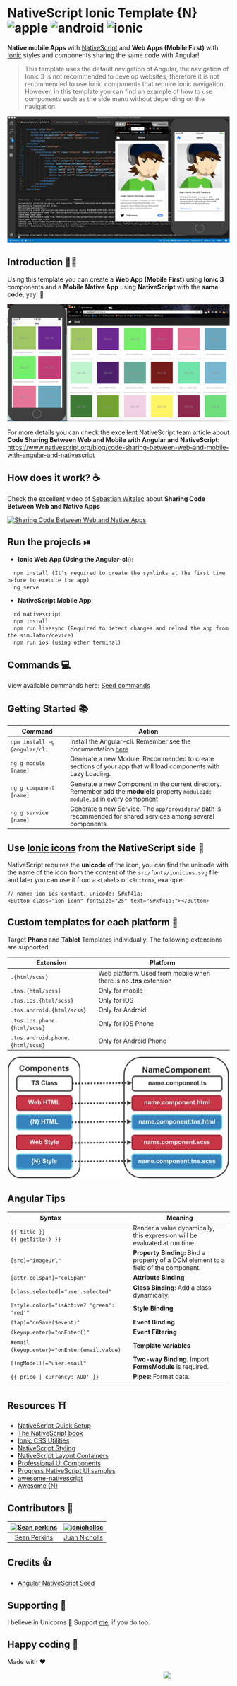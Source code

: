 # NativeScript Ionic Template {N} ![apple](https://cdn3.iconfinder.com/data/icons/picons-social/57/16-apple-32.png) ![android](https://cdn3.iconfinder.com/data/icons/logos-3/228/android-32.png) ![ionic](https://cdn3.iconfinder.com/data/icons/logos-3/512/Ionic_Logo-2-64.png)
**Native mobile Apps** with [NativeScript](https://www.nativescript.org/) and **Web Apps (Mobile First)** with [Ionic](http://ionicframework.com/) styles and components sharing the same code with Angular!
>This template uses the default navigation of Angular, the navigation of Ionic 3 is not recommended to develop websites, therefore it is not recommended to use Ionic components that require Ionic navigation. However, in this template you can find an example of how to use components such as the side menu without depending on the navigation.

![NativeScript and Ionic](img/nativescript-ionic.png)

## Introduction 👨‍💻
Using this template you can create a **Web App (Mobile First)** using **Ionic 3** components and a **Mobile Native App** using **NativeScript** with the **same code**, yay! 👏

![Native and Web Grid](img/grid.png)

For more details you can check the excellent NativeScript team article about **Code Sharing Between Web and Mobile with Angular and NativeScript**: https://www.nativescript.org/blog/code-sharing-between-web-and-mobile-with-angular-and-nativescript

## How does it work? ☕
Check the excellent video of [Sebastian Witalec](https://github.com/sebawita) about **Sharing Code Between Web and Native Apps** 

[![Sharing Code Between Web and Native Apps](https://img.youtube.com/vi/HMPkXk_vXDw/0.jpg)](https://youtu.be/HMPkXk_vXDw?t=11m56s)


## Run the projects ⏯

* **Ionic Web App (Using the Angular-cli)**:
```
  npm install (It's required to create the symlinks at the first time before to execute the app)
  ng serve
```

* **NativeScript Mobile App**:
```
  cd nativescript
  npm install
  npm run livesync (Required to detect changes and reload the app from the simulator/device)
  npm run ios (using other terminal)
```

## Commands 💻
View available commands here: [Seed commands](https://github.com/TeamMaestro/angular-native-seed/wiki/Seed-Commands)

## Getting Started 📚
Command | Action
------- | ------
`npm install -g @angular/cli` | Install the Angular-cli. Remember see the documentation [here](https://github.com/angular/angular-cli#generating-components-directives-pipes-and-services)
`ng g module [name]` | Generate a new Module. Recommended to create sections of your app that will load components with Lazy Loading.
`ng g component [name]` | Generate a new Component in the current directory. Remember add the **moduleId** property `moduleId: module.id` in every component
`ng g service [name]` | Generate a new Service. The `app/providers/` path is recommended for shared services among several components.

## Use [Ionic icons](https://ionicframework.com/docs/ionicons/) from the NativeScript side 🎁
NativeScript requires the **unicode** of the icon, you can find the unicode with the name of the icon from the content of the `src/fonts/ionicons.svg` file and later you can use it from a `<Label>` or `<Button>`, example:
```
// name: ion-ios-contact, unicode: &#xf41a;
<Button class="ion-icon" fontSize="25" text="&#xf41a;"></Button>
```

## Custom templates for each platform 🥂
Target **Phone** and **Tablet** Templates individually. The following extensions are supported:

Extension                        | Platform
-------------------------------- | -----------
`.{html/scss}`                   | Web platform. Used from mobile when there is no **.tns** extension
`.tns.{html/scss}`               | Only for mobile
`.tns.ios.{html/scss}`           | Only for iOS
`.tns.android.{html/scss}`       | Only for Android
`.tns.ios.phone.{html/scss}`     | Only for iOS Phone 
`.tns.android.phone.{html/scss}` | Only for Android Phone

![Code Splitting](img/code-splitting.png)

## Angular Tips
Syntax                            | Meaning
--------------------------------- | -----------
`{{ title }}`<br/>`{{ getTitle() }}` | Render a value dynamically, this expression will be evaluated at run time.
`[src]="imageUrl"`                | **Property Binding:** Bind a property of a DOM element to a field of the component.
`[attr.colspan]="colSpan"`        | **Attribute Binding** 
`[class.selected]="user.selected"`| **Class Binding**: Add a class dynamically.
`[style.color]="isActive? 'green': 'red'"` | **Style Binding**
`(tap)="onSave($event)"`          | **Event Binding**
`(keyup.enter)="onEnter()"`       | **Event Filtering**
`#email (keyup.enter)="onEnter(email.value)` | **Template variables**
`[(ngModel)]="user.email"`        | **Two-way Binding**. Import **FormsModule** is required.
`{{ price \| currency:'AUD' }}`   | **Pipes:** Format data.

## Resources ⛩
- [NativeScript Quick Setup](https://docs.nativescript.org/start/quick-setup)
- [The NativeScript book](https://www.nativescript.org/get-the-nativescript-book)
- [Ionic CSS Utilities](http://ionicframework.com/docs/theming/css-utilities/)
- [NativeScript Styling](https://docs.nativescript.org/ui/styling#supported-css-properties)
- [NativeScript Layout Containers](https://docs.nativescript.org/ui/layout-containers)
- [Professional UI Components](https://www.nativescript.org/ui-for-nativescript)
- [Progress NativeScript UI samples](https://github.com/telerik/nativescript-ui-samples-angular)
- [awesome-nativescript](https://github.com/jbristowe/awesome-nativescript)
- [Awesome {N}](https://github.com/DeviantJS/awesome-nativescript)

## Contributors 🥇
| [<img alt="Sean perkins" src="https://avatars1.githubusercontent.com/u/13732623?v=3&s=117" width="117">](https://github.com/sean-perkins) | [<img alt="jdnichollsc" src="https://avatars3.githubusercontent.com/u/2154886?v=3&s=117" width="117">](https://github.com/jdnichollsc) 
:---: | :---: |
[Sean Perkins](https://github.com/sean-perkins) | [Juan Nicholls](mailto:jdnichollsc@hotmail.com) |

## Credits 👍
* [Angular NativeScript Seed](https://github.com/TeamMaestro/angular-native-seed)

## Supporting 🍻
I believe in Unicorns 🦄
Support [me](http://www.paypal.me/jdnichollsc/2), if you do too.

## Happy coding 💯
Made with ❤️

<img width="150px" src="http://phaser.azurewebsites.net/assets/nicholls.png" align="right">
